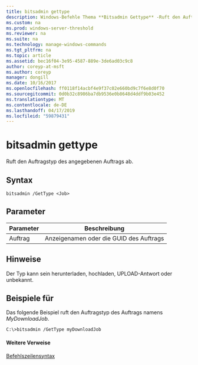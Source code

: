 ```yaml
---
title: bitsadmin gettype
description: Windows-Befehle Thema **Bitsadmin Gettype** -Ruft den Auftragstyp des angegebenen Auftrags ab.
ms.custom: na
ms.prod: windows-server-threshold
ms.reviewer: na
ms.suite: na
ms.technology: manage-windows-commands
ms.tgt_pltfrm: na
ms.topic: article
ms.assetid: bec16f04-3e95-4587-889e-3de6ad03c9c8
author: coreyp-at-msft
ms.author: coreyp
manager: dongill
ms.date: 10/16/2017
ms.openlocfilehash: ff0118f14acbf4e9f37c02e660bd9c7f6e8d0f70
ms.sourcegitcommit: 0d0b32c8986ba7db9536e0b8648d4ddf9b03e452
ms.translationtype: MT
ms.contentlocale: de-DE
ms.lasthandoff: 04/17/2019
ms.locfileid: "59879431"
---
```

# <a name="bitsadmin-gettype"></a>bitsadmin gettype



Ruft den Auftragstyp des angegebenen Auftrags ab.

## <a name="syntax"></a>Syntax

```
bitsadmin /GetType <Job>
```

## <a name="parameters"></a>Parameter

|Parameter|Beschreibung|
|---------|-----------|
|Auftrag|Anzeigenamen oder die GUID des Auftrags|

## <a name="remarks"></a>Hinweise

Der Typ kann sein herunterladen, hochladen, UPLOAD-Antwort oder unbekannt.

## <a name="BKMK_examples"></a>Beispiele für

Das folgende Beispiel ruft den Auftragstyp des Auftrags namens *MyDownloadJob*.
```
C:\>bitsadmin /GetType myDownloadJob
```

#### <a name="additional-references"></a>Weitere Verweise

[Befehlszeilensyntax](command-line-syntax-key.md)